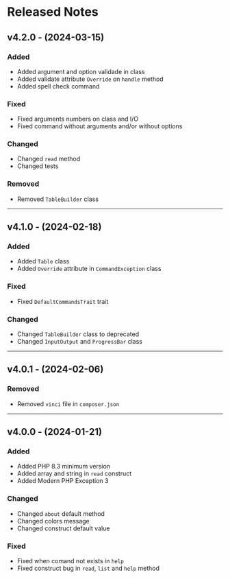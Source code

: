 # Released Notes

## v4.2.0 - (2024-03-15)

### Added

- Added argument and option validade in class
- Added validate attribute `Override` on `handle` method
- Added spell check command

### Fixed

- Fixed arguments numbers on class and I/O
- Fixed command without arguments and/or without options

### Changed

- Changed `read` method
- Changed tests

### Removed

- Removed `TableBuilder` class

----------------------------------------------------------------------

## v4.1.0 - (2024-02-18)

### Added

- Added `Table` class
- Added `Override` attribute in `CommandException` class

### Fixed

- Fixed `DefaultCommandsTrait` trait

### Changed

- Changed `TableBuilder` class to deprecated
- Changed `InputOutput` and `ProgressBar` class

----------------------------------------------------------------------

## v4.0.1 - (2024-02-06)

### Removed

- Removed `vinci` file in `composer.json`

----------------------------------------------------------------------

## v4.0.0 - (2024-01-21)

### Added

- Added PHP 8.3 minimum version
- Added array and string in `read` construct
- Added Modern PHP Exception 3

### Changed

- Changed `about` default method
- Changed colors message
- Changed construct default value

### Fixed

- Fixed when comand not exists in `help`
- Fixed construct bug in `read`, `list` and `help` method